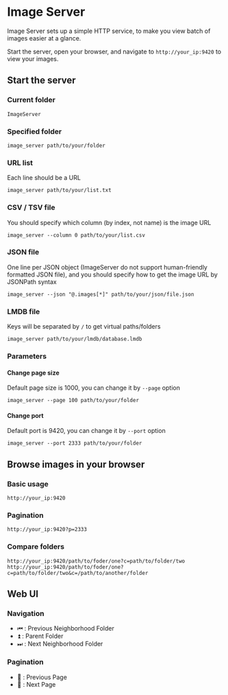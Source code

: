 # Image Server

Image Server sets up a simple HTTP service, to make you view batch of images easier at a glance.

Start the server, open your browser, and navigate to `http://your_ip:9420` to view your images.

## Start the server

### Current folder

```shell
ImageServer
```

### Specified folder

```shell
image_server path/to/your/folder
```

### URL list

Each line should be a URL

```shell
image_server path/to/your/list.txt
```

### CSV / TSV file

You should specify which column (by index, not name) is the image URL

```shell
image_server --column 0 path/to/your/list.csv
```

### JSON file

One line per JSON object (ImageServer do not support human-friendly formatted JSON file), and you should specify how to
get the image URL by JSONPath syntax

```shell
image_server --json "@.images[*]" path/to/your/json/file.json  
```

### LMDB file

Keys will be separated by `/` to get virtual paths/folders

```shell
image_server path/to/your/lmdb/database.lmdb
```

### Parameters

#### Change page size

Default page size is 1000, you can change it by `--page` option

```shell
image_server --page 100 path/to/your/folder
```

#### Change port

Default port is 9420, you can change it by `--port` option

```shell
image_server --port 2333 path/to/your/folder
```

## Browse images in your browser

### Basic usage

```
http://your_ip:9420
```

### Pagination

```
http://your_ip:9420?p=2333
```

### Compare folders

```
http://your_ip:9420/path/to/foder/one?c=path/to/folder/two
http://your_ip:9420/path/to/foder/one?c=path/to/folder/two&c=/path/to/another/folder
```

## Web UI

### Navigation

- ⏮ : Previous Neighborhood Folder
- ⏫ : Parent Folder
- ⏭ : Next Neighborhood Folder

### Pagination

- 🔼 : Previous Page
- 🔽 : Next Page
